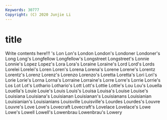 ```yaml
---
Keywords: 30777
Copyright: (C) 2020 Junjie Li
---
```


# title

Write contents here!!!
's 
Lon 
Lon's 
London 
London's 
Londoner 
Londoner's
Long 
Long's 
Longfellow 
Longfellow's 
Longstreet 
Longstreet's 
Lonnie 
Lonnie's 
Lopez 
Lopez's
Lora 
Lora's 
Loraine 
Loraine's 
Lord 
Lord's 
Lords 
Lorelei 
Lorelei's 
Loren
Loren's 
Lorena 
Lorena's 
Lorene 
Lorene's 
Lorentz 
Lorentz's 
Lorenz 
Lorenz's 
Lorenzo
Lorenzo's 
Loretta 
Loretta's 
Lori 
Lori's 
Lorie 
Lorie's 
Lorna 
Lorna's 
Lorraine
Lorraine's 
Lorre 
Lorre's 
Lorrie 
Lorrie's 
Los 
Lot 
Lot's 
Lothario 
Lothario's
Lott 
Lott's 
Lottie 
Lottie's 
Lou 
Lou's 
Louella 
Louella's 
Louie 
Louie's
Louis 
Louis's 
Louisa 
Louisa's 
Louise 
Louise's 
Louisiana 
Louisiana's 
Louisianan 
Louisianan's
Louisianans 
Louisianian 
Louisianian's 
Louisianians 
Louisville 
Louisville's 
Lourdes 
Lourdes's 
Louvre 
Louvre's
Love 
Love's 
Lovecraft 
Lovecraft's 
Lovelace 
Lovelace's 
Lowe 
Lowe's 
Lowell 
Lowell's
Lowenbrau 
Lowenbrau's 
Lowery 
